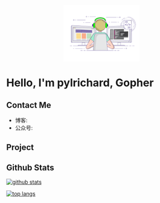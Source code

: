 <p align="center">
  <img align="center" src="https://github.com/pylrichard/pylrichard/raw/master/developer.gif"/ width="40%" height="40%">

# Hello, I'm pylrichard, Gopher

## Contact Me

- 博客:
- 公众号:

## Project

## Github Stats

[![github stats](https://github-readme-stats.vercel.app/api?username=pylrichard&show_icons=true)](https://github.com/anuraghazra/github-readme-stats)

[![top langs](https://github-readme-stats.vercel.app/api/top-langs/?username=pylrichard&layout=compact&hide=javascript,html,css)](https://github.com/anuraghazra/github-readme-stats)